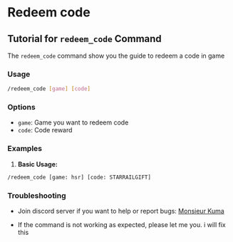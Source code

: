 # Redeem code

## Tutorial for `redeem_code` Command

The `redeem_code` command show you the guide to redeem a code in game

### Usage

```bash
/redeem_code [game] [code]
```

### Options

- `game`: Game you want to redeem code
- `code`: Code reward

### Examples

1. **Basic Usage:**

  ```bash
  /redeem_code [game: hsr] [code: STARRAILGIFT]
  ```

### Troubleshooting
- Join discord server if you want to help or report bugs: [Monsieur Kuma](https://discord.gg/Ykq6qgsHSh)

- If the command is not working as expected, please let me you. i will fix this
